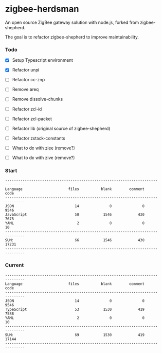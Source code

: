 # zigbee-herdsman
An open source ZigBee gateway solution with node.js, forked from zigbee-shepherd.

The goal is to refactor zigbee-shepherd to improve maintainability.

### Todo
- [x] Setup Typescript environment
- [x] Refactor unpi
- [ ] Refactor cc-znp
- [ ] Remove areq
- [ ] Remove dissolve-chunks
- [ ] Refactor zcl-id
- [ ] Refactor zcl-packet
- [ ] Refactor lib (original source of zigbee-shepherd)
- [ ] Refactor zstack-constants
- [ ] What to do with ziee (remove?)
- [ ] What to do with zive (remove?)


### Start
```
-------------------------------------------------------------------------------
Language                     files          blank        comment           code
-------------------------------------------------------------------------------
JSON                            14              0              0           9546
JavaScript                      50           1546            430           7675
YAML                             2              0              0             10
-------------------------------------------------------------------------------
SUM:                            66           1546            430          17231
-------------------------------------------------------------------------------
```

### Current
```
-------------------------------------------------------------------------------
Language                     files          blank        comment           code
-------------------------------------------------------------------------------
JSON                            14              0              0           9546
TypeScript                      53           1530            419           7588
YAML                             2              0              0             10
-------------------------------------------------------------------------------
SUM:                            69           1530            419          17144
-------------------------------------------------------------------------------
```